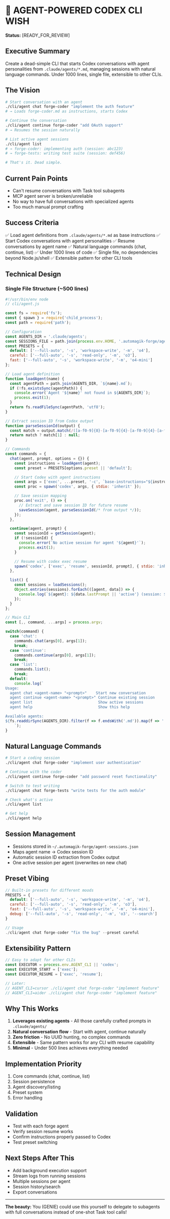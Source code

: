 # 🧞 AGENT-POWERED CODEX CLI WISH

**Status:** [READY_FOR_REVIEW]

## Executive Summary
Create a dead-simple CLI that starts Codex conversations with agent personalities from `.claude/agents/*.md`, managing sessions with natural language commands. Under 1000 lines, single file, extensible to other CLIs.

## The Vision
```bash
# Start conversation with an agent
./cli/agent chat forge-coder "implement the auth feature"
# → Loads forge-coder.md as instructions, starts Codex

# Continue the conversation
./cli/agent continue forge-coder "add OAuth support"
# → Resumes the session naturally

# List active agent sessions
./cli/agent list
# → forge-coder: implementing auth (session: abc123)
# → forge-tests: writing test suite (session: def456)

# That's it. Dead simple.
```

## Current Pain Points
- Can't resume conversations with Task tool subagents
- MCP agent server is broken/unreliable
- No way to have full conversations with specialized agents
- Too much manual prompt crafting

## Success Criteria
✅ Load agent definitions from `.claude/agents/*.md` as base instructions
✅ Start Codex conversations with agent personalities
✅ Resume conversations by agent name
✅ Natural language commands (chat, continue, list)
✅ Under 1000 lines of code
✅ Single file, no dependencies beyond Node.js/shell
✅ Extensible pattern for other CLI tools

## Technical Design

### Single File Structure (~500 lines)
```javascript
#!/usr/bin/env node
// cli/agent.js

const fs = require('fs');
const { spawn } = require('child_process');
const path = require('path');

// Configuration
const AGENTS_DIR = '.claude/agents';
const SESSIONS_FILE = path.join(process.env.HOME, '.automagik-forge/agent-sessions.json');
const PRESETS = {
  default: ['--full-auto', '-s', 'workspace-write', '-m', 'o4'],
  careful: ['--full-auto', '-s', 'read-only', '-m', 'o3'],
  fast: ['--full-auto', '-s', 'workspace-write', '-m', 'o4-mini']
};

// Load agent definition
function loadAgent(name) {
  const agentPath = path.join(AGENTS_DIR, `${name}.md`);
  if (!fs.existsSync(agentPath)) {
    console.error(`Agent '${name}' not found in ${AGENTS_DIR}`);
    process.exit(1);
  }
  return fs.readFileSync(agentPath, 'utf8');
}

// Extract session ID from Codex output
function parseSessionId(output) {
  const match = output.match(/([a-f0-9]{8}-[a-f0-9]{4}-[a-f0-9]{4}-[a-f0-9]{4}-[a-f0-9]{12})/);
  return match ? match[1] : null;
}

// Commands
const commands = {
  chat(agent, prompt, options = {}) {
    const instructions = loadAgent(agent);
    const preset = PRESETS[options.preset || 'default'];

    // Start Codex with agent instructions
    const args = ['exec', ...preset, '-c', `base-instructions="${instructions}"`, prompt];
    const proc = spawn('codex', args, { stdio: 'inherit' });

    // Save session mapping
    proc.on('exit', () => {
      // Extract and save session ID for future resume
      saveSession(agent, parseSessionId(/* from output */));
    });
  },

  continue(agent, prompt) {
    const sessionId = getSession(agent);
    if (!sessionId) {
      console.error(`No active session for agent '${agent}'`);
      process.exit(1);
    }

    // Resume with codex exec resume
    spawn('codex', ['exec', 'resume', sessionId, prompt], { stdio: 'inherit' });
  },

  list() {
    const sessions = loadSessions();
    Object.entries(sessions).forEach(([agent, data]) => {
      console.log(`${agent}: ${data.lastPrompt || 'active'} (session: ${data.sessionId})`);
    });
  }
};

// Main CLI
const [,, command, ...args] = process.argv;

switch(command) {
  case 'chat':
    commands.chat(args[0], args[1]);
    break;
  case 'continue':
    commands.continue(args[0], args[1]);
    break;
  case 'list':
    commands.list();
    break;
  default:
    console.log(`
Usage:
  agent chat <agent-name> "<prompt>"    Start new conversation
  agent continue <agent-name> "<prompt>" Continue existing session
  agent list                             Show active sessions
  agent help                             Show this help

Available agents:
${fs.readdirSync(AGENTS_DIR).filter(f => f.endsWith('.md')).map(f => '  - ' + f.replace('.md', '')).join('\n')}
    `);
}
```

## Natural Language Commands

```bash
# Start a coding session
./cli/agent chat forge-coder "implement user authentication"

# Continue with the coder
./cli/agent continue forge-coder "add password reset functionality"

# Switch to test writing
./cli/agent chat forge-tests "write tests for the auth module"

# Check what's active
./cli/agent list

# Get help
./cli/agent help
```

## Session Management
- Sessions stored in `~/.automagik-forge/agent-sessions.json`
- Maps agent name → Codex session ID
- Automatic session ID extraction from Codex output
- One active session per agent (overwrites on new chat)

## Preset Vibing
```javascript
// Built-in presets for different moods
PRESETS = {
  default: ['--full-auto', '-s', 'workspace-write', '-m', 'o4'],
  careful: ['--full-auto', '-s', 'read-only', '-m', 'o3'],
  fast: ['--full-auto', '-s', 'workspace-write', '-m', 'o4-mini'],
  debug: ['--full-auto', '-s', 'read-only', '-m', 'o3', '--search']
}

// Usage
./cli/agent chat forge-coder "fix the bug" --preset careful
```

## Extensibility Pattern
```javascript
// Easy to adapt for other CLIs
const EXECUTOR = process.env.AGENT_CLI || 'codex';
const EXECUTOR_START = ['exec'];
const EXECUTOR_RESUME = ['exec', 'resume'];

// Later:
// AGENT_CLI=cursor ./cli/agent chat forge-coder "implement feature"
// AGENT_CLI=aider ./cli/agent chat forge-coder "implement feature"
```

## Why This Works
1. **Leverages existing agents** - All those carefully crafted prompts in `.claude/agents/`
2. **Natural conversation flow** - Start with agent, continue naturally
3. **Zero friction** - No UUID hunting, no complex commands
4. **Extensible** - Same pattern works for any CLI with resume capability
5. **Minimal** - Under 500 lines achieves everything needed

## Implementation Priority
1. Core commands (chat, continue, list)
2. Session persistence
3. Agent discovery/listing
4. Preset system
5. Error handling

## Validation
- Test with each forge agent
- Verify session resume works
- Confirm instructions properly passed to Codex
- Test preset switching

## Next Steps After This
- Add background execution support
- Stream logs from running sessions
- Multiple sessions per agent
- Session history/search
- Export conversations

---

**The beauty:** You (GENIE) could use this yourself to delegate to subagents with full conversations instead of one-shot Task tool calls!